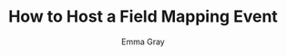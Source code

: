 ---
  audience: 
    - "high_school"
    - "community_college"
    - "university"
    - "other"
  author: "Emma Gray"
  description: "A how-to guide detailing the steps of organizing a field mapping event."
  difficulty: "intermediate"
  date_posted: "2023-04-18"
  osm_username: "ergray"
  filename: "1681844044634-Copy-of-TeachOSM-Field-Mapping-Guide.pdf"
  group: ""
  layout: "project"
  preparation_time: "one_hour"
  project_time: 
    - "two_to_four_hours"
  tags: 
    - "field mapping"
    - "field"
    - "mobile"
    - "fieldpapers"
    - "guide"
  thumbnail: "1681844040403-Field Mapping Guide.png"
  title: "How to Host a Field Mapping Event"
  type: "field"
  url: "2023-04-18-145906"

---